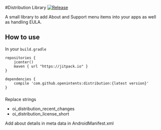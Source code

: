 #Distribution Library [![Release](https://jitpack.io/v/openintents/distribution.svg)](https://jitpack.io/#openintents/distribution)

A small library to add About and Support menu items into your apps as well as handling EULA.

## How to use
In your `build.gradle`
```
repositories {
    jcenter()
    maven { url "https://jitpack.io" }
}

dependencies {
    compile 'com.github.openintents:distribution:{latest version}'
}
```

###
Replace strings
* oi_distribution_recent_changes
* oi_distribution_license_short

Add about details in meta data in AndroidManifest.xml
